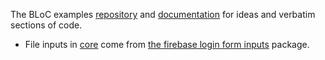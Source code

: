 The BLoC examples [repository](https://github.com/felangel/bloc) and [documentation](https://bloclibrary.dev) for ideas and verbatim sections of code.

- File inputs in [core](lib/core/widgets/form) come from [the firebase login form inputs](https://github.com/felangel/bloc/blob/master/examples/flutter_firebase_login/packages/form_inputs) package.
